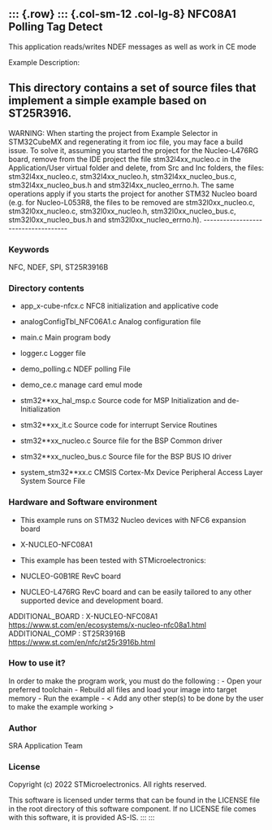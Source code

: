 ::: {.row}
::: {.col-sm-12 .col-lg-8}
**NFC08A1 Polling Tag Detect**
------------------------------

This application reads/writes NDEF messages as well as work in CE mode

Example Description:

This directory contains a set of source files that implement a simple example based on ST25R3916.
-------------------------------------------------------------------------------------------------

WARNING: When starting the project from Example Selector in STM32CubeMX
and regenerating it from ioc file, you may face a build issue. To solve
it, assuming you started the project for the Nucleo-L476RG board, remove
from the IDE project the file stm32l4xx\_nucleo.c in the
Application/User virtual folder and delete, from Src and Inc folders,
the files: stm32l4xx\_nucleo.c, stm32l4xx\_nucleo.h,
stm32l4xx\_nucleo\_bus.c, stm32l4xx\_nucleo\_bus.h and
stm32l4xx\_nucleo\_errno.h. The same operations apply if you starts the
project for another STM32 Nucleo board (e.g. for Nucleo-L053R8, the
files to be removed are stm32l0xx\_nucleo.c, stm32l0xx\_nucleo.c,
stm32l0xx\_nucleo.h, stm32l0xx\_nucleo\_bus.c, stm32l0xx\_nucleo\_bus.h
and stm32l0xx\_nucleo\_errno.h). ------------------------------------

### **Keywords**

NFC, NDEF, SPI, ST25R3916B

### **Directory contents**

-   app\_x-cube-nfcx.c NFC8 initialization and applicative code

-   analogConfigTbl\_NFC06A1.c Analog configuration file

-   main.c Main program body

-   logger.c Logger file

-   demo\_polling.c NDEF polling File

-   demo\_ce.c manage card emul mode

-   stm32\*\*xx\_hal\_msp.c Source code for MSP Initialization and
    de-Initialization

-   stm32\*\*xx\_it.c Source code for interrupt Service Routines

-   stm32\*\*xx\_nucleo.c Source file for the BSP Common driver

-   stm32\*\*xx\_nucleo\_bus.c Source file for the BSP BUS IO driver

-   system\_stm32\*\*xx.c CMSIS Cortex-Mx Device Peripheral Access Layer
    System Source File

### **Hardware and Software environment**

-   This example runs on STM32 Nucleo devices with NFC6 expansion board
-   X-NUCLEO-NFC08A1

-   This example has been tested with STMicroelectronics:
-   NUCLEO-G0B1RE RevC board
-   NUCLEO-L476RG RevC board and can be easily tailored to any other
    supported device and development board.

ADDITIONAL\_BOARD : X-NUCLEO-NFC08A1
https://www.st.com/en/ecosystems/x-nucleo-nfc08a1.html ADDITIONAL\_COMP
: ST25R3916B https://www.st.com/en/nfc/st25r3916b.html

### **How to use it?**

In order to make the program work, you must do the following : - Open
your preferred toolchain - Rebuild all files and load your image into
target memory - Run the example - \< Add any other step(s) to be done by
the user to make the example working \>

### **Author**

SRA Application Team

### **License**

Copyright (c) 2022 STMicroelectronics. All rights reserved.

This software is licensed under terms that can be found in the LICENSE
file in the root directory of this software component. If no LICENSE
file comes with this software, it is provided AS-IS.
:::
:::
